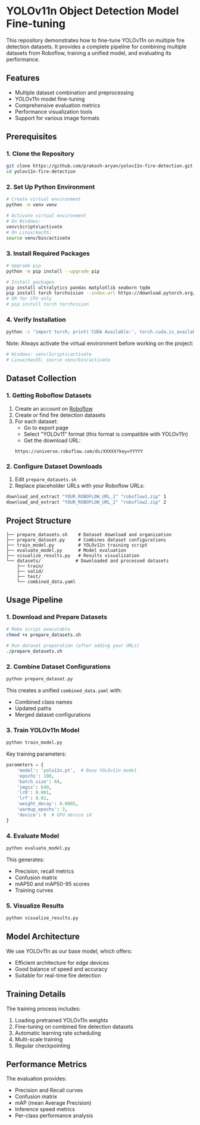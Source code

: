 # YOLOv11n Object Detection Model Fine-tuning

This repository demonstrates how to fine-tune YOLOv11n on multiple fire detection datasets. It provides a complete pipeline for combining multiple datasets from Roboflow, training a unified model, and evaluating its performance.

## Features
- Multiple dataset combination and preprocessing
- YOLOv11n model fine-tuning
- Comprehensive evaluation metrics
- Performance visualization tools
- Support for various image formats

## Prerequisites

### 1. Clone the Repository
```bash
git clone https://github.com/prakash-aryan/yolov11n-fire-detection.git
cd yolov11n-fire-detection
```

### 2. Set Up Python Environment
```bash
# Create virtual environment
python -m venv venv

# Activate virtual environment
# On Windows:
venv\Scripts\activate
# On Linux/macOS:
source venv/bin/activate
```

### 3. Install Required Packages
```bash
# Upgrade pip
python -m pip install --upgrade pip

# Install packages
pip install ultralytics pandas matplotlib seaborn tqdm
pip install torch torchvision --index-url https://download.pytorch.org/whl/cu118  # For CUDA 11.8
# OR for CPU only
# pip install torch torchvision
```

### 4. Verify Installation
```bash
python -c "import torch; print('CUDA Available:', torch.cuda.is_available())"
```

Note: Always activate the virtual environment before working on the project:
```bash
# Windows: venv\Scripts\activate
# Linux/macOS: source venv/bin/activate
```

## Dataset Collection

### 1. Getting Roboflow Datasets
1. Create an account on [Roboflow](https://roboflow.com)
2. Create or find fire detection datasets
3. For each dataset:
   - Go to export page
   - Select "YOLOv11" format (this format is compatible with YOLOv11n)
   - Get the download URL:
   ```
   https://universe.roboflow.com/ds/XXXXX?key=YYYYY
   ```

### 2. Configure Dataset Downloads
1. Edit `prepare_datasets.sh`
2. Replace placeholder URLs with your Roboflow URLs:
```bash
download_and_extract "YOUR_ROBOFLOW_URL_1" "roboflow1.zip" 1
download_and_extract "YOUR_ROBOFLOW_URL_2" "roboflow2.zip" 2
```


## Project Structure

```
├── prepare_datasets.sh    # Dataset download and organization
├── prepare_dataset.py     # Combines dataset configurations
├── train_model.py         # YOLOv11n training script
├── evaluate_model.py      # Model evaluation
├── visualize_results.py   # Results visualization
└── datasets/             # Downloaded and processed datasets
    ├── train/
    ├── valid/
    ├── test/
    └── combined_data.yaml
```

## Usage Pipeline

### 1. Download and Prepare Datasets
```bash
# Make script executable
chmod +x prepare_datasets.sh

# Run dataset preparation (after adding your URLs)
./prepare_datasets.sh
```

### 2. Combine Dataset Configurations
```bash
python prepare_dataset.py
```
This creates a unified `combined_data.yaml` with:
- Combined class names
- Updated paths
- Merged dataset configurations

### 3. Train YOLOv11n Model
```bash
python train_model.py
```

Key training parameters:
```python
parameters = {
    'model': 'yolo11n.pt',  # Base YOLOv11n model
    'epochs': 100,
    'batch_size': 64,
    'imgsz': 640,
    'lr0': 0.001,
    'lrf': 0.01,
    'weight_decay': 0.0005,
    'warmup_epochs': 3,
    'device': 0  # GPU device id
}
```

### 4. Evaluate Model
```bash
python evaluate_model.py
```

This generates:
- Precision, recall metrics
- Confusion matrix
- mAP50 and mAP50-95 scores
- Training curves

### 5. Visualize Results
```bash
python visualize_results.py
```

## Model Architecture

We use YOLOv11n as our base model, which offers:
- Efficient architecture for edge devices
- Good balance of speed and accuracy
- Suitable for real-time fire detection

## Training Details

The training process includes:
1. Loading pretrained YOLOv11n weights
2. Fine-tuning on combined fire detection datasets
3. Automatic learning rate scheduling
4. Multi-scale training
5. Regular checkpointing

## Performance Metrics

The evaluation provides:
- Precision and Recall curves
- Confusion matrix
- mAP (mean Average Precision)
- Inference speed metrics
- Per-class performance analysis

